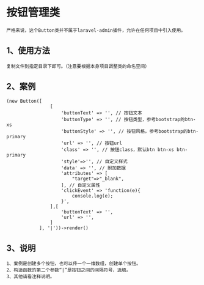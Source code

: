 按钮管理类
======================
    严格来说，这个Button类并不属于laravel-admin插件，允许在任何项目中引入使用。
    
1、使用方法
----------------------
    复制文件到指定目录下即可。（注意要根据本身项目调整类的命名空间）
    
2、案例
----------------------
    
    (new Button([
                    [
                        'buttonText' => '', // 按钮文本
                        'buttonType' => '', // 按钮类型，参考bootstrap的btn-xs
                        'buttonStyle' => '', // 按钮风格，参考bootstrap的btn-primary
                        'url' => '', // 按钮url
                        'class' => '', // 按钮class，默认btn btn-xs btn-primary
                        'style'=>'', // 自定义样式
                        'data' => '', // 附加数据
                        'attributes' => [
                            "target"=>"_blank",
                        ], // 自定义属性
                        'clickEvent' => 'function(e){
                            console.log(e);
                        }',
                    ],[
                        'buttonText' => '',
                        'url' => '',
                    ]
                ], '|'))->render()
                
3、说明
-----------------------
    1、案例是创建多个按钮，也可以传一个一维数组，创建单个按钮。
    2、构造函数的第二个参数“|”是按钮之间的间隔符号，选填。
    3、其他请看注释说明。